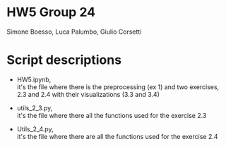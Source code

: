 # HW5 Group 24


Simone Boesso, Luca Palumbo, Giulio Corsetti

# Script descriptions

- HW5.ipynb,  
it's the file where there is the preprocessing (ex 1) and two exercises, 2.3 and 2.4 with their visualizations (3.3  and 3.4)

- utils_2_3.py,  
 it's the file where there all the functions used for the exercise 2.3

- Utils_2_4.py,   
 it's the file where there are all the functions used for the exercise 2.4
